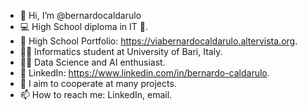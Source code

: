 - 👋 Hi, I’m @bernardocaldarulo
- 💻 High School diploma in IT 🍕.
- 🏫 High School Portfolio: https://viabernardocaldarulo.altervista.org.
- 👨‍🎓 Informatics student at University of Bari, Italy.
- 👨‍💻 Data Science and AI enthusiast.
- 🚀 LinkedIn: https://www.linkedin.com/in/bernardo-caldarulo.
- 💞️ I aim to cooperate at many projects.
- 📫 How to reach me: LinkedIn, email.

<!---
bernardocaldarulo/bernardocaldarulo is a ✨ special ✨ repository because its `README.md` (this file) appears on your GitHub profile.
You can click the Preview link to take a look at your changes.
--->

